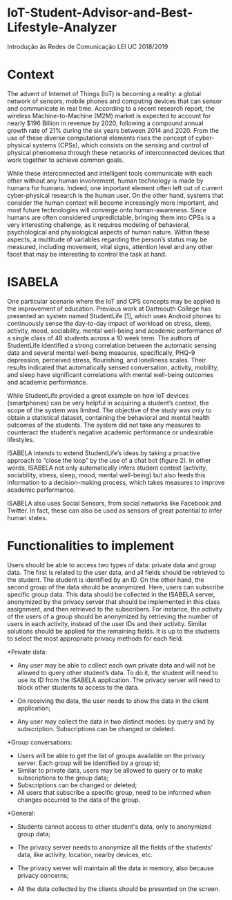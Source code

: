 # IoT-Student-Advisor-and-Best-Lifestyle-Analyzer
Introdução às Redes de Comunicação LEI UC 2018/2019

# Context

The advent of Internet of Things (IoT) is becoming a reality: a global network of sensors, mobile phones and computing devices that can sensor and communicate in real time. According to a recent research report, the wireless Machine-to-Machine (M2M) market is expected to account for nearly $196 Billion in revenue by 2020, following a compound annual growth rate of 21% during the six years between 2014 and 2020. From the use of these diverse computational elements rises the concept of cyber- physical systems (CPSs), which consists on the sensing and control of physical phenomena through these networks of interconnected devices that work together to achieve common goals.

While these interconnected and intelligent tools communicate with each other without any human involvement, human technology is made by humans for humans. Indeed, one important element often left out of current cyber-physical research is the human user. On the other hand, systems that consider the human context will become increasingly more important, and most future technologies will converge onto human-awareness. Since humans are often considered unpredictable, bringing them into CPSs is a very interesting challenge, as it requires modeling of behavioral, psychological and physiological aspects of human nature. Within these aspects, a multitude of variables regarding the person’s status may be measured, including movement, vital signs, attention level and any other facet that may be interesting to control the task at hand.

# ISABELA
One particular scenario where the IoT and CPS concepts may be applied is the improvement of education. Previous work at Dartmouth College has presented an system named StudentLife [1], which uses Android phones to continuously sense the day-to-day impact of workload on stress, sleep, activity, mood, sociability, mental well-being and academic performance of a single class of 48 students across a 10 week term. The authors of StudentLife identified a strong correlation between the automatic sensing data and several mental well-being measures, specifically, PHQ-9 depression, perceived stress, flourishing, and loneliness scales. Their results indicated that automatically sensed conversation, activity, mobility, and sleep have significant correlations with mental well-being outcomes and academic performance.

While StudentLife provided a great example on how IoT devices (smartphones) can be very helpful in acquiring a student’s context, the scope of the system was limited. The objective of the study was only to obtain a statistical dataset, containing the behavioral and mental health outcomes of the students. The system did not take any measures to counteract the student’s negative academic performance or undesirable lifestyles.

ISABELA intends to extend StudentLife’s ideas by taking a proactive approach to “close the loop” by the use of a chat bot (figure 2). In other words, ISABELA not only automatically infers student context (activity, sociability, stress, sleep, mood, mental well-being) but also feeds this information to a decision-making process, which takes measures to improve academic performance.

ISABELA also uses Social Sensors, from social networks like Facebook and Twitter. In fact, these can also be used as sensors of great potential to infer human states.

# Functionalities to implement
Users should be able to access two types of data: private data and group data. The first is related to the user data, and all fields should be retrieved to the student. The student is identified by an ID.
On the other hand, the second group of the data should be anonymized. Here, users can subscribe specific group data. This data should be collected in the ISABELA server, anonymized by the privacy server that should be implemented in this class assignment, and then retrieved to the subscribers. For instance, the activity of the users of a group should be anonymized by retrieving the number of users in each activity, instead of the user IDs and their activity. Similar solutions should be applied for the remaining fields. It is up to the students to select the most appropriate privacy methods for each field.

*Private data:
- Any user may be able to collect each own private data and will not be allowed to query other student’s data. To do it, the student will need to use its ID from the ISABELA application. The privacy server will need to block other students to access to the data.

- On receiving the data, the user needs to show the data in the client application;

- Any user may collect the data in two distinct modes: by query and by subscription. Subscriptions can be changed or deleted.

*Group conversations:
- Users will be able to get the list of groups available on the privacy server. Each group will be identified by a group id;
- Similar to private data, users may be allowed to query or to make subscriptions to the group data;
- Subscriptions can be changed or deleted;
- All users that subscribe a specific group, need to be informed when changes occurred to the data of the group.

*General:
- Students cannot access to other student's data, only to anonymized group data;

- The privacy server needs to anonymize all the fields of the students’ data, like activity, location, nearby devices, etc.

- The privacy server will maintain all the data in memory, also because privacy concerns;

- All the data collected by the clients should be presented on the screen.

